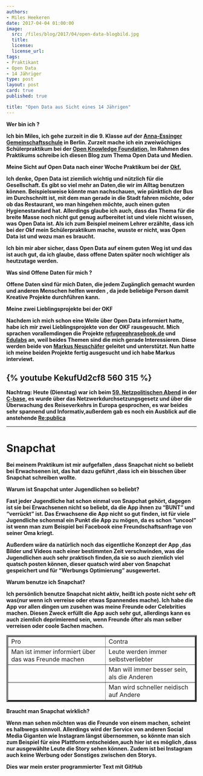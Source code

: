 ```yaml
---
authors:
- Miles Heekeren
date: 2017-04-04 01:00:00
image:
  src: /files/blog/2017/04/open-data-blogbild.jpg
  title: 
  license: 
  license_url:
tags:
- Praktikant
- Open Data
- 14 Jähriger
type: post
layout: post
card: true
published: true

title: "Open Data aus Sicht eines 14 Jährigen"
---
```




<b> Wer bin ich ?


Ich bin Miles, ich gehe zurzeit in die 9. Klasse auf der <a href="http://www.aegs.schule.de/">Anna-Essinger Gemeinschaftsschule</a> in Berlin.
Zurzeit mache ich ein zweiwöchiges Schülerpraktikum bei der <a href="https://okfn.de">Open Knowledge Foundation.</a> 
Im Rahmen des Praktikums schreibe ich diesen Blog zum Thema Open Data und Medien.


<b> Meine Sicht auf Open Data nach einer Woche Praktikum bei der <a href="https://okfn.de">Okf.</a>


Ich denke, Open Data ist ziemlich wichtig und nützlich für die Gesellschaft.
Es gibt  so viel mehr an Daten,die wir im Alltag benutzen können. Beispielsweise könnte man nachschauen, wie pünktlich der Bus im Durchschnitt ist, mit dem man gerade in die Stadt fahren möchte, oder ob das Restaurant, wo man hingehen möchte, auch einen guten Hygienestandard hat.
Allerdings glaube ich auch, dass das Thema für die  breite Masse noch nicht gut genug aufbereitet ist und viele nicht wissen, was Open Data ist.
Als ich zum Beispiel meinem Lehrer erzählte, dass ich bei der Okf mein Schülerpraktikum mache, wusste er nicht, was Open Data ist und wozu man es braucht.

Ich bin mir aber sicher, dass Open Data auf einem guten Weg ist und das ist auch gut, da ich glaube, dass offene Daten später noch wichtiger als heutzutage werden. 

<b> Was sind Offene Daten für mich ?

Offene Daten sind für mich Daten, die jedem Zugänglich gemacht wurden und anderen Menschen helfen werden , da jede beliebige Person damit Kreative Projekte durchführen kann.

<b> Meine zwei Lieblingsprojekte bei der OKF

Nachdem ich mich schon eine Weile über Open Data informiert hatte, habe ich mir zwei Lieblingsprojekte von der OKF rausgesucht.
Mich sprachen vorallemdingen die Projekte <a href="https://www.refugeephrasebook.de">refugeephrasebook.de</a> und <a href="https:///www.edulabs.org/">Edulabs</a> an, weil beides Themen sind die mich gerade Interessieren.
Diese werden beide von <a href="https://twitter.com/mneuschaefer">Markus Neuschäfer</a> geleitet und unterstützt.
Nun hatte ich meine beiden Projekte fertig ausgesucht und ich habe Markus interviewt.

{% youtube KekufUd2cf8 560 315 %} 
---
<b> Nachtrag:
Heute (Dienstag) war ich beim <a href="https://digitalegesellschaft.de/2017/03/59-npa/">59. Netzpolitischen Abend</a> in der <a href="https://c-base.org/">C-base</a>, es wurde über das Netzwerkdurchsetzungsgesetz und über die Überwachung des Reiseverkehrs in Europa gesprochen, es war beides sehr spannend und Informativ,außerdem gab es noch ein Ausblick auf die anstehende <a href="https://re-publica.com/de">Re:publica</a>

---
<h1>Snapchat</h1>


Bei meinem Praktikum ist mir aufgefallen ,dass Snapchat nicht so beliebt bei Erwachsenen ist, das hat dazu geführt ,dass ich ein bisschen über Snapchat schreiben wollte.

<b> Warum ist Snapchat unter Jugendlichen so beliebt?

Fast jeder Jugendliche hat schon einmal von Snapchat gehört, dagegen ist sie bei Erwachsenen nicht so beliebt, da die App ihnen zu “BUNT” und “verrückt” ist.
Das Erwachsene die App nicht so gut finden, ist für viele Jugendliche schonmal ein Punkt die App zu mögen, da es schon “uncool” ist wenn man zum Beispiel bei Facebook eine Freundschaftsanfrage von seiner Oma kriegt.

Außerdem wäre da natürlich noch das eigentliche Konzept der App ,das Bilder und Videos nach einer bestimmten Zeit verschwinden, was die Jugendlichen auch sehr praktisch finden,da sie so auch ziemlich viel quatsch posten können, dieser quatsch wird aber von Snapchat gespeichert und für “Werbungs  Optimierung” ausgewertet.

<b> Warum benutze ich Snapchat?

Ich persönlich benutze Snapchat nicht aktiv, heißt ich poste nicht sehr oft was(nur wenn ich verreise oder etwas Spannendes mache).
Ich habe die App vor allen dingen um zusehen was meine Freunde  oder Celebrities machen.
Diesen Zweck erfüllt die App auch sehr gut, allerdings kann es auch ziemlich deprimierend sein, wenn Freunde öfter als man selber verreisen oder coole Sachen machen.


<table border="4">
   <tr>
      <td> Pro </td>
      <td> Contra</td>
   </tr>
   <tr>
      <td>Man ist immer informiert über das was Freunde machen</td>
      <td>Leute werden immer selbstverliebter </td>
   </tr>
   <tr>
      <td> </td>
      <td>Man will immer besser sein, als die Anderen</td>
   </tr>
   <tr>
   <td> </td>
   <td> Man wird schneller neidisch auf Andere</td>
   </tr>
</table> 


<b> Braucht man Snapchat wirklich?

Wenn man sehen möchten was die Freunde von einem machen, scheint es halbwegs sinnvoll.
Allerdings wird der Service von anderen Social Media Giganten wie Instagram längst übernommen, so könnte man sich zum Beispiel für eine Plattform entscheiden,auch hier ist es möglich ,dass nur ausgewählte Leute die Story sehen können. Zudem ist bei Instagram auch keine Werbung oder Sonstiges zwischen den Storys.

<b> Dies war mein erster programmierter Text mit GitHub
